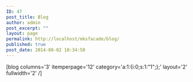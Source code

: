 ```yaml
---
ID: 47
post_title: Blog
author: admin
post_excerpt: ""
layout: page
permalink: http://localhost/mksfacade/blog/
published: true
post_date: 2014-08-02 10:34:58
---
```

[blog columns='3' itemperpage='12' category='a:1:{i:0;s:1:"1";};' layout='2' fullwidth='2' /]